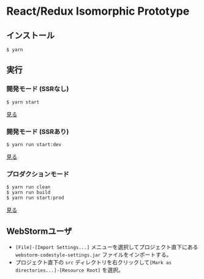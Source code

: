 # React/Redux Isomorphic Prototype

## インストール

```
$ yarn
```

## 実行

### 開発モード (SSRなし)

```
$ yarn start
```

[見る](http://localhost:3000)

### 開発モード (SSRあり)

```
$ yarn run start:dev
```

[見る](http://localhost:3000)

### プロダクションモード

```
$ yarn run clean
$ yarn run build
$ yarn run start:prod
```

[見る](http://localhost:3000)

## WebStormユーザ

* `[File]-[Import Settings...]` メニューを選択してプロジェクト直下にある `webstorm-codestyle-settings.jar` ファイルをインポートする。
* プロジェクト直下の `src` ディレクトリを右クリックして`[Mark as directories...]-[Resource Root]` を選択。
